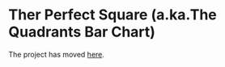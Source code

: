 # Ther Perfect Square (a.ka.The Quadrants Bar Chart)

The project has moved [here](https://github.com/petedomokos/perfect-square).




